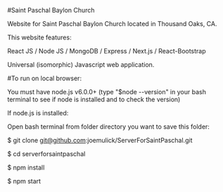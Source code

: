 #Saint Paschal Baylon Church

Website for Saint Paschal Baylon Church located in Thousand Oaks, CA. 

This website features:

React JS / Node JS / MongoDB /  Express / Next.js / React-Bootstrap 

Universal (isomorphic) Javascript web application.

#To run on local browser:

You must have node.js v6.0.0+ (type "$node --version" in your bash terminal to see if node is installed and to check the version)

If node.js is installed:

Open bash terminal from folder directory you want to save this folder:

$ git clone git@github.com:joemulick/ServerForSaintPaschal.git

$ cd serverforsaintpaschal

$ npm install

$ npm start
